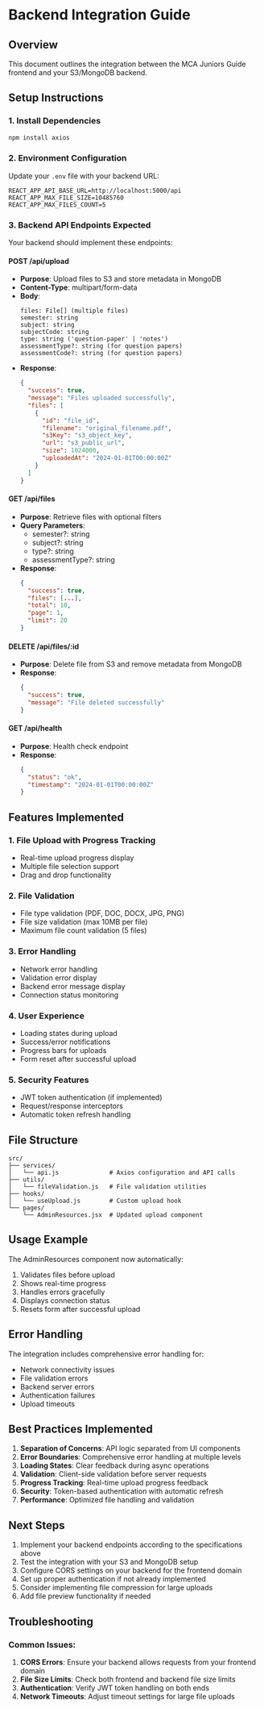 # Backend Integration Guide

## Overview
This document outlines the integration between the MCA Juniors Guide frontend and your S3/MongoDB backend.

## Setup Instructions

### 1. Install Dependencies
```bash
npm install axios
```

### 2. Environment Configuration
Update your `.env` file with your backend URL:
```env
REACT_APP_API_BASE_URL=http://localhost:5000/api
REACT_APP_MAX_FILE_SIZE=10485760
REACT_APP_MAX_FILES_COUNT=5
```

### 3. Backend API Endpoints Expected

Your backend should implement these endpoints:

#### POST /api/upload
- **Purpose**: Upload files to S3 and store metadata in MongoDB
- **Content-Type**: multipart/form-data
- **Body**:
  ```
  files: File[] (multiple files)
  semester: string
  subject: string
  subjectCode: string
  type: string ('question-paper' | 'notes')
  assessmentType?: string (for question papers)
  assessmentCode?: string (for question papers)
  ```
- **Response**:
  ```json
  {
    "success": true,
    "message": "Files uploaded successfully",
    "files": [
      {
        "id": "file_id",
        "filename": "original_filename.pdf",
        "s3Key": "s3_object_key",
        "url": "s3_public_url",
        "size": 1024000,
        "uploadedAt": "2024-01-01T00:00:00Z"
      }
    ]
  }
  ```

#### GET /api/files
- **Purpose**: Retrieve files with optional filters
- **Query Parameters**:
  - semester?: string
  - subject?: string
  - type?: string
  - assessmentType?: string
- **Response**:
  ```json
  {
    "success": true,
    "files": [...],
    "total": 10,
    "page": 1,
    "limit": 20
  }
  ```

#### DELETE /api/files/:id
- **Purpose**: Delete file from S3 and remove metadata from MongoDB
- **Response**:
  ```json
  {
    "success": true,
    "message": "File deleted successfully"
  }
  ```

#### GET /api/health
- **Purpose**: Health check endpoint
- **Response**:
  ```json
  {
    "status": "ok",
    "timestamp": "2024-01-01T00:00:00Z"
  }
  ```

## Features Implemented

### 1. File Upload with Progress Tracking
- Real-time upload progress display
- Multiple file selection support
- Drag and drop functionality

### 2. File Validation
- File type validation (PDF, DOC, DOCX, JPG, PNG)
- File size validation (max 10MB per file)
- Maximum file count validation (5 files)

### 3. Error Handling
- Network error handling
- Validation error display
- Backend error message display
- Connection status monitoring

### 4. User Experience
- Loading states during upload
- Success/error notifications
- Progress bars for uploads
- Form reset after successful upload

### 5. Security Features
- JWT token authentication (if implemented)
- Request/response interceptors
- Automatic token refresh handling

## File Structure
```
src/
├── services/
│   └── api.js              # Axios configuration and API calls
├── utils/
│   └── fileValidation.js   # File validation utilities
├── hooks/
│   └── useUpload.js        # Custom upload hook
└── pages/
    └── AdminResources.jsx  # Updated upload component
```

## Usage Example

The AdminResources component now automatically:
1. Validates files before upload
2. Shows real-time progress
3. Handles errors gracefully
4. Displays connection status
5. Resets form after successful upload

## Error Handling

The integration includes comprehensive error handling for:
- Network connectivity issues
- File validation errors
- Backend server errors
- Authentication failures
- Upload timeouts

## Best Practices Implemented

1. **Separation of Concerns**: API logic separated from UI components
2. **Error Boundaries**: Comprehensive error handling at multiple levels
3. **Loading States**: Clear feedback during async operations
4. **Validation**: Client-side validation before server requests
5. **Progress Tracking**: Real-time upload progress feedback
6. **Security**: Token-based authentication with automatic refresh
7. **Performance**: Optimized file handling and validation

## Next Steps

1. Implement your backend endpoints according to the specifications above
2. Test the integration with your S3 and MongoDB setup
3. Configure CORS settings on your backend for the frontend domain
4. Set up proper authentication if not already implemented
5. Consider implementing file compression for large uploads
6. Add file preview functionality if needed

## Troubleshooting

### Common Issues:
1. **CORS Errors**: Ensure your backend allows requests from your frontend domain
2. **File Size Limits**: Check both frontend and backend file size limits
3. **Authentication**: Verify JWT token handling on both ends
4. **Network Timeouts**: Adjust timeout settings for large file uploads